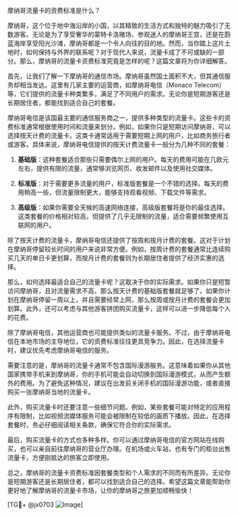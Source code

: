 摩纳哥流量卡的资费标准是什么？

摩纳哥，这个位于地中海沿岸的小国，以其精致的生活方式和独特的魅力吸引了无数游客。无论是为了享受奢华的蒙特卡洛赌场、参观迷人的摩纳哥王宫，还是在蔚蓝海岸享受阳光沙滩，摩纳哥都是一个令人向往的目的地。然而，当你踏上这片土地时，如何保持与外界的联系呢？对于现代人来说，流量卡成了不可或缺的一部分。那么，摩纳哥的流量卡资费标准究竟是怎样的呢？这篇文章将为你详细解答。

首先，让我们了解一下摩纳哥的通信市场。摩纳哥虽然国土面积不大，但其通信服务却相当发达。这里有几家主要的运营商，如摩纳哥电信（Monaco Telecom）等，它们提供的流量卡种类繁多，满足了不同用户的需求。无论你是短期游客还是长期居住者，都能找到适合自己的套餐。

摩纳哥电信是该国最主要的通信服务商之一，提供多种类型的流量卡。这些卡的资费标准通常根据使用时间和流量来划分。例如，如果你只是短期访问摩纳哥，可以选择按天计费的流量卡。这类卡通常适用于需要短期上网的用户，比如商务旅行者或游客。具体来说，摩纳哥电信提供的按天计费流量卡一般分为几种不同的套餐：

1. **基础版**：这种套餐适合那些只需要偶尔上网的用户。每天的费用可能在几欧元左右，提供有限的流量，通常够浏览网页、收发邮件以及使用社交媒体。
   
2. **标准版**：对于需要更多流量的用户，标准版套餐是一个不错的选择。每天的费用稍高一些，但流量限制更大，能够支持观看视频、下载文件等需求。

3. **高级版**：如果你需要全天候的高速网络连接，高级版套餐将是你的最佳选择。这类套餐的价格相对较高，但提供了几乎无限制的流量，适合需要频繁使用互联网的用户。

除了按天计费的流量卡，摩纳哥电信还提供了按周和按月计费的套餐。这对于计划在摩纳哥停留较长时间的用户来说非常方便。例如，按周计费的套餐通常比连续购买几天的单日卡更划算，而按月计费的套餐则为长期居住者提供了经济实惠的选择。

那么，如何选择最适合自己的流量卡呢？这取决于你的实际需求。如果你只是短暂访问摩纳哥，且对流量需求不高，那么按天计费的基础版套餐就足够了。如果你计划在摩纳哥停留一周以上，并且需要经常上网，那么按周或按月计费的套餐会更加划算。此外，还可以考虑与其他游客拼团购买流量卡，这样可以进一步降低每个人的花费。

除了摩纳哥电信，其他运营商也可能提供类似的流量卡服务。不过，由于摩纳哥电信在本地市场的主导地位，它的资费标准往往更具竞争力。因此，在选择流量卡时，建议优先考虑摩纳哥电信的服务。

需要注意的是，摩纳哥的流量卡通常不包含国际漫游服务。这意味着如果你从其他国家携带手机来到摩纳哥，你的手机可能会自动切换到国际漫游模式，从而产生额外的费用。为了避免这种情况，建议在出发前关闭手机的国际漫游功能，或者直接购买一张摩纳哥当地的流量卡。

此外，购买流量卡时还要注意一些细节问题。例如，某些套餐可能对特定的应用程序有限制，比如视频流媒体服务可能会被限制在较低的画质下播放。因此，在选择套餐时，务必仔细阅读相关条款，确保它符合你的实际需求。

最后，购买流量卡的方式也多种多样。你可以通过摩纳哥电信的官方网站在线购买，也可以亲自前往摩纳哥的营业厅办理。在机场或火车站，也有专门的柜台出售流量卡，方便刚抵达的旅客立即使用。

总之，摩纳哥的流量卡资费标准因套餐类型和个人需求的不同而有所差异。无论你是短期游客还是长期居住者，都可以找到适合自己的选择。希望这篇文章能帮助你更好地了解摩纳哥的流量卡市场，让你的摩纳哥之旅更加顺畅愉快！

[TG💪+ @jx0703 ![Image](https://github.com/user-attachments/assets/dbca1d08-cadb-493c-b0ec-ad6f7a83f270)]
